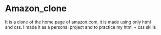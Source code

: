 # Amazon_clone
It is a clone of the home page of amazon.com, it is made using only html and css. I made it as a personal project and to practice my html + css skills
